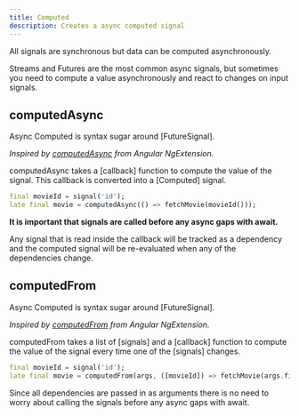 ```yaml
---
title: Computed
description: Creates a async computed signal
---
```


All signals are synchronous but data can be computed asynchronously.

Streams and Futures are the most common async signals, but sometimes you need to compute a value asynchronously and react to changes on input signals.

## computedAsync

Async Computed is syntax sugar around [FutureSignal].

_Inspired by [computedAsync](https://ngxtension.netlify.app/utilities/signals/computed-async/) from Angular NgExtension._

computedAsync takes a [callback] function to compute the value
of the signal. This callback is converted into a [Computed] signal.

```dart
final movieId = signal('id');
late final movie = computedAsync(() => fetchMovie(movieId()));
```

**It is important that signals are called before any async gaps with await.**

Any signal that is read inside the callback will be tracked as a dependency and the computed signal will be re-evaluated when any of the dependencies change.

## computedFrom

Async Computed is syntax sugar around [FutureSignal].

_Inspired by [computedFrom](https://ngxtension.netlify.app/utilities/signals/computed-from/) from Angular NgExtension._

computedFrom takes a list of [signals] and a [callback] function to
compute the value of the signal every time one of the [signals] changes.

```dart
final movieId = signal('id');
late final movie = computedFrom(args, ([movieId]) => fetchMovie(args.first));
```

Since all dependencies are passed in as arguments there is no need to worry about calling the signals before any async gaps with await.
